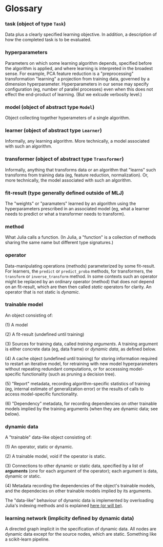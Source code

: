 # Glossary

### task (object of type `Task`)

Data plus a clearly specified learning objective. In addition, a
description of how the completed task is to be evaluated.


### hyperparameters

Parameters on which some learning algorithm depends, specified before
the algorithm is applied, and where learning is interpreted in the
broadest sense. For example, PCA feature reduction is a
"preprocessing" transformation "learning" a projection from training
data, governed by a dimension hyperparameter. Hyperparameters in our
sense may specify configuration (eg, number of parallel processes)
even when this does not effect the end-product of learning. (But we exlcude verbosity level.)

### model (object of abstract type `Model`)

Object collecting together hyperameters of a single algorithm. 


### learner (object of abstract type `Learner`)

Informally, any learning algorithm. More technically, a model
associated with such an algorithm.


### transformer (object of abstract type `Transformer`)

Informally, anything that transforms data or an algorithm that
"learns" such transforms from training data (eg, feature reduction,
normalization). Or, more technically, the model associated with
such an algorithm.


### fit-result (type generally defined outside of MLJ)

The "weights" or "paramaters" learned by an algorithm using the
hyperparameters prescribed in an associated model (eg, what a learner
needs to predict or what a transformer needs to transform). 


### method

What Julia calls a function. (In Julia, a "function" is a collection
of methods sharing the same name but different type signatures.)


### operator

Data-manipulating operations (methods) parameterized by some
fit-result. For learners, the `predict` or `predict_proba` methods, for
transformers, the `transform` or `inverse_transform` method. In some
contexts such an operator might be replaced by an ordinary operator
(method) that does *not* depend on an fit-result, which are then then
called *static* operators for clarity. An operator that is not static
is *dynamic*.


### trainable model

An object consisting of:

(1) A model 

(2) A fit-result (undefined until training)

(3) Sources for training data, called *training arguments*. A training
argument is either concrete data (eg, data frame) or *dynamic data*,
as defined below.

(4) A cache object (undefined until training) for storing information
required to restart an iterative model, for retraining with new model
hyperparameters without repeating redundant computations, or for
accesssing model-specific functionality (such as pruning a decision
tree).

(5) "Report" metadata, recording algorithm-specific statistics of
training (eg, internal estimate of generalization error) or the
results of calls to access model-specific functionality.

(6) "Dependency" metadata, for recording dependencies on other
trainable models implied by the training arguments (when they are
dynamic data; see below).


### dynamic data

A "trainable" data-like object consisting of:

(1) An operator, static or dynamic.

(2) A trainable model, void if the operator is static.

(3) Connections to other dynamic or static data, specified by a list
   of **arguments** (one for each argument of the operator); each
   argument is data, dynamic or static.

(4) Metadata recording the dependencies of the object's trainable
models, and the dependecies on other trainable models implied by its
arguments.

The "data-like" behaviour of dynamic data is implemented by
overloading Julia's indexing methods and is explained [here (or will be)]().


### learning network (implicity defined by dynamic data)

A directed graph implicit in the specification of dynamic data. All
nodes are dynamic data except for the source nodes, which are
static. Something like a scikit-learn pipeline.

